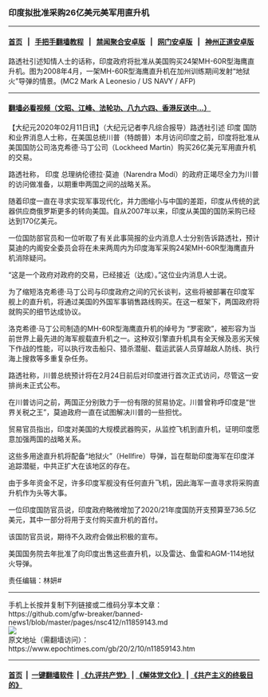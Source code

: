 ### 印度拟批准采购26亿美元美军用直升机
------------------------

#### [首页](https://github.com/gfw-breaker/banned-news1/blob/master/README.md) &nbsp;&nbsp;|&nbsp;&nbsp; [手把手翻墙教程](https://github.com/gfw-breaker/guides/wiki) &nbsp;&nbsp;|&nbsp;&nbsp; [禁闻聚合安卓版](https://github.com/gfw-breaker/bn-android) &nbsp;&nbsp;|&nbsp;&nbsp; [网门安卓版](https://github.com/oGate2/oGate) &nbsp;&nbsp;|&nbsp;&nbsp; [神州正道安卓版](https://github.com/SzzdOgate/update) 



<div><img alt="" class="aligncenter wp-post-image" src="https://i.epochtimes.com/assets/uploads/2020/02/000_Was8178624-600x400.jpg"/>
<div class="red16 caption">
 路透社引述知情人士的话称，印度政府将批准从美国购买24架MH-60R型海鹰直升机。图为2008年4月，一架MH-60R型海鹰直升机在加州训练期间发射“地狱火”导弹的情景。(MC2 Mark A Leonesio / US NAVY / AFP)
</div>
</div><hr/>

#### [翻墙必看视频（文昭、江峰、法轮功、八九六四、香港反送中...）](http://167.172.214.107/home.html)

<div><p>
 【大纪元2020年02月11日讯】（大纪元记者李凡综合报导）路透社引述
 <ok href="https://www.epochtimes.com/gb/tag/%E5%8D%B0%E5%BA%A6.html">
  印度
 </ok>
 国防和业界消息人士称，在美国总统川普（特朗普）本月访问印度之前，印度将批准从美国国防公司洛克希德·马丁公司（Lockheed Martin）购买26亿美元军用直升机的交易。
</p>
<p>
 路透社称，
 <ok href="https://www.epochtimes.com/gb/tag/%E5%8D%B0%E5%BA%A6.html">
  印度
 </ok>
 总理纳伦德拉·莫迪（Narendra Modi）的政府正竭尽全力为川普的访问做准备，以期重申两国之间的战略关系。
</p>
<p>
 随着印度一直在寻求实现军事现代化，并力图缩小与中国的差距，印度从传统的武器供应商俄罗斯更多的转向美国。自从2007年以来，印度从美国的国防采购已经达到170亿美元。
</p>
<p>
 一位国防部官员和一位听取了有关此事简报的业内消息人士分别告诉路透社，预计莫迪的内阁安全委员会将在未来两周内为印度海军采购24架MH-60R型海鹰直升机消除疑问。
</p>
<p>
 “这是一个政府对政府的交易，已经接近（达成）。”这位业内消息人士说。
</p>
<p>
 为了缩短洛克希德·马丁公司与印度政府之间的冗长谈判，这些将被部署在印度军舰上的直升机，将通过美国的外国军事销售路线购买。在这一框架下，两国政府将就购买的细节达成协议。
</p>
<p>
 洛克希德·马丁公司制造的MH-60R型海鹰直升机的绰号为 “罗密欧”，被形容为当前世界上最先进的海军舰载直升机之一。这种双引擎直升机具有全天候及恶劣天候下作战的性能，可以执行攻击船只、猎杀潜艇、载运武装人员穿越敌人防线、执行海上搜救等多重复杂任务。
</p>
<p>
 路透社称，川普总统预计将在2月24日前后对印度进行首次正式访问，尽管这一安排尚未正式公布。
</p>
<p>
 在川普访问之前，两国正分别致力于一份有限的贸易协定。川普曾称呼印度是“世界关税之王”，莫迪政府一直在试图解决川普的一些担忧。
</p>
<p>
 贸易官员指出，印度对美国的大规模武器购买，从监控飞机到直升机，证明印度愿意加强两国的战略关系。
</p>
<p>
 这些多用途直升机将配备“地狱火”（Hellfire）导弹，旨在帮助印度海军在印度洋追踪潜艇，中共正扩大在该地区的存在。
</p>
<p>
 由于多年资金不足，许多印度军舰没有任何直升飞机，因此海军一直寻求将采购直升机作为头等大事。
</p>
<p>
 一位印度国防官员说，印度政府略微增加了2020/21年度国防开支预算至736.5亿美元，其中一部分将用于支付购买直升机的首付。
</p>
<p>
 该国防官员说，期待不久政府会做出积极的宣布。
</p>
<p>
 美国国务院去年批准了向印度出售这些直升机，以及雷达、鱼雷和AGM-114地狱火导弹。
</p>
<p>
 责任编辑：林妍#
</p>
</div>
<hr/>
手机上长按并复制下列链接或二维码分享本文章：<br/>
https://github.com/gfw-breaker/banned-news1/blob/master/pages/nsc412/n11859143.md <br/>
<a href='https://github.com/gfw-breaker/banned-news1/blob/master/pages/nsc412/n11859143.md'><img src='https://github.com/gfw-breaker/banned-news1/blob/master/pages/nsc412/n11859143.md.png'/></a> <br/>
原文地址（需翻墙访问）：https://www.epochtimes.com/gb/20/2/10/n11859143.htm


------------------------
#### [首页](https://github.com/gfw-breaker/banned-news1/blob/master/README.md) &nbsp;|&nbsp; [一键翻墙软件](https://github.com/gfw-breaker/nogfw/blob/master/README.md) &nbsp;| [《九评共产党》](https://github.com/gfw-breaker/9ping.md/blob/master/README.md#九评之一评共产党是什么) | [《解体党文化》](https://github.com/gfw-breaker/jtdwh.md/blob/master/README.md) | [《共产主义的终极目的》](https://github.com/gfw-breaker/gczydzjmd.md/blob/master/README.md)


<img src='http://gfw-breaker.win/banned-news/pages/nsc412/n11859143.md' width='0px' height='0px'/>